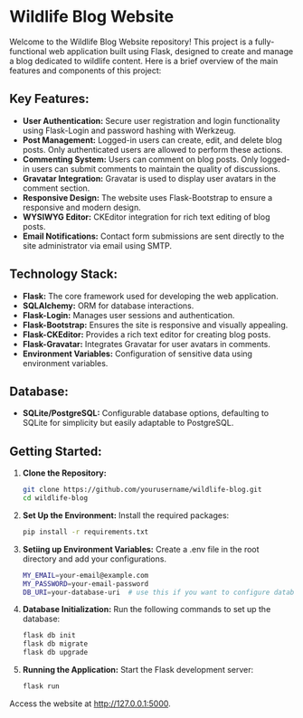 # Wildlife Blog Website

Welcome to the Wildlife Blog Website repository! This project is a fully-functional web application built using Flask, designed to create and manage a blog dedicated to wildlife content. Here is a brief overview of the main features and components of this project:

## Key Features:
- **User Authentication:** Secure user registration and login functionality using Flask-Login and password hashing with Werkzeug.
- **Post Management:** Logged-in users can create, edit, and delete blog posts. Only authenticated users are allowed to perform these actions.
- **Commenting System:** Users can comment on blog posts. Only logged-in users can submit comments to maintain the quality of discussions.
- **Gravatar Integration:** Gravatar is used to display user avatars in the comment section.
- **Responsive Design:** The website uses Flask-Bootstrap to ensure a responsive and modern design.
- **WYSIWYG Editor:** CKEditor integration for rich text editing of blog posts.
- **Email Notifications:** Contact form submissions are sent directly to the site administrator via email using SMTP.

## Technology Stack:
- **Flask:** The core framework used for developing the web application.
- **SQLAlchemy:** ORM for database interactions.
- **Flask-Login:** Manages user sessions and authentication.
- **Flask-Bootstrap:** Ensures the site is responsive and visually appealing.
- **Flask-CKEditor:** Provides a rich text editor for creating blog posts.
- **Flask-Gravatar:** Integrates Gravatar for user avatars in comments.
- **Environment Variables:** Configuration of sensitive data using environment variables.

## Database:
- **SQLite/PostgreSQL:** Configurable database options, defaulting to SQLite for simplicity but easily adaptable to PostgreSQL.

## Getting Started:
1. **Clone the Repository:**
   ```bash
   git clone https://github.com/yourusername/wildlife-blog.git
   cd wildlife-blog
2. **Set Up the Environment:**
   Install the required packages:
   ```bash
   pip install -r requirements.txt
3. **Setiing up Environment Variables:**
   Create a .env file in the root directory and add your configurations.
   ```bash
   MY_EMAIL=your-email@example.com
   MY_PASSWORD=your-email-password
   DB_URI=your-database-uri  # use this if you want to configure database to PostgreSQL
4. **Database Initialization:**
   Run the following commands to set up the database:
   ```bash
   flask db init
   flask db migrate
   flask db upgrade
5. **Running the Application:**
   Start the Flask development server:
   ```bash
   flask run
  Access the website at http://127.0.0.1:5000.
